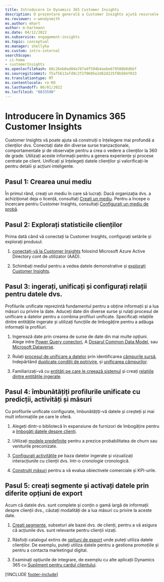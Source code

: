 ```yaml
---
title: Introducere în Dynamics 365 Customer Insights
description: O prezentare generală a Customer Insights ajută resursele să înceapă rapid.
ms.reviewer: v-wendysmith
ms.author: mhart
author: m-hartmann
ms.date: 04/12/2022
ms.subservice: engagement-insights
ms.topic: conceptual
ms.manager: shellyha
ms.custom: intro-internal
searchScope:
- ci-home
- customerInsights
ms.openlocfilehash: 68c26eb0ad0da787a9f594b4aebe679588b0d6bf
ms.sourcegitcommit: f5af5613afd9c3f2f0695e2d62d225f0b504f033
ms.translationtype: MT
ms.contentlocale: ro-RO
ms.lasthandoff: 06/01/2022
ms.locfileid: "8833590"
---
```

# <a name="get-started-with-dynamics-365-customer-insights"></a>Introducere în Dynamics 365 Customer Insights

Customer Insights vă poate ajuta să construiți o înțelegere mai profundă a clienților dvs. Conectați date din diverse surse tranzacționale, comportamentale și de observație pentru a crea o vedere a clienților la 360 de grade. Utilizați aceste informații pentru a genera experiențe și procese centrate pe client. Unificați și înțelegeți datele clienților și valorificați-le pentru detalii și acțiuni inteligente.

## <a name="step-1-create-an-environment"></a>Pasul 1: Crearea unui mediu

În primul rând, creați un mediu în care să lucrați. Dacă organizația dvs. a achiziționat deja o licență, consultați [Creați un mediu](create-environment.md). Pentru a începe o încercare pentru Customer Insights, consultați [Configurați un mediu de probă](trial-signup.md).

## <a name="step-2-explore-customer-insights"></a>Pasul 2: Explorați statisticile clienților

Prima dată când vă conectați la Customer Insights, configurați setările și explorați produsul.

1. [conectați-vă la Customer Insights](https://home.ci.ai.dynamics.com) folosind Microsoft Azure Active Directory cont de utilizator (AAD).

1. Schimbați mediul pentru a vedea datele demonstrative și [explorați Customer Insights](home.md).

## <a name="step-3-ingest-unify-and-set-up-relationships-for-your-data"></a>Pasul 3: ingerați, unificați și configurați relații pentru datele dvs.

Profilurile unificate reprezintă fundamentul pentru a obține informații și a lua măsuri cu privire la date. Aduceți date din diverse surse și rulați procesul de unificare a datelor pentru a combina profiluri unificate. Specificați relațiile dintre entitățile ingerate și utilizați funcțiile de îmbogățire pentru a adăuga informații la profiluri.

1. Ingerează date prin crearea de surse de date din mai multe opțiuni. Alege intre [Power Query conectori](connect-power-query.md), A [Dosarul Common Data Model](connect-common-data-model.md), sau [Microsoft Dataverse](connect-dataverse-managed-lake.md).

1. Rulați [procesul de unificare a datelor](data-unification.md) prin identificarea [câmpurile sursă](map-entities.md), îndepărtând [duplicate](remove-duplicates.md),[condiţii de potrivire](match-entities.md), și [unificarea câmpurilor](merge-entities.md).

1. Familiarizați-vă cu [entități pe care le creează sistemul](entities.md) și creați [relațiile dintre entitățile ingerate](relationships.md).

## <a name="step-4-enhance-unified-profiles-with-predictions-activities-and-measures"></a>Pasul 4: îmbunătățiți profilurile unificate cu predicții, activități și măsuri

Cu profilurile unificate configurate, îmbunătățiți-vă datele și creșteți și mai mult informațiile pe care le oferă.

1. Alegeți dintr-o bibliotecă în expansiune de furnizori de îmbogățire pentru a [îmbogăți datele despre clienți](enrichment-hub.md).

1. Utilizați [modele predefinite](predictions-overview.md) pentru a prezice probabilitatea de churn sau veniturile preconizate.

1. [Configurați activitățile](activities.md) pe baza datelor ingerate și vizualizați interacțiunile cu clienții dvs. într-o cronologie cronologică.

1. [Construiți măsuri](measures.md) pentru a vă evalua obiectivele comerciale și KPI-urile.

## <a name="step-5-create-segments-and-activate-data-through-various-export-options"></a>Pasul 5: creați segmente și activați datele prin diferite opțiuni de export

Acum că datele dvs. sunt complete și conțin o gamă largă de informații despre clienții dvs., căutați modalități de a lua măsuri cu privire la aceste date.

1. [Creați segmente](segments.md), subseturi ale bazei dvs. de clienți, pentru a vă asigura că acțiunile dvs. sunt relevante pentru clienții vizați.

1. Răsfoiți catalogul extins de [opțiuni de export](export-destinations.md) unde puteți utiliza datele clienților. De exemplu, puteți utiliza datele pentru a gestiona promoțiile și pentru a contacta marketingul digital.

1. Examinați opțiunile de integrare, de exemplu cu alte aplicații Dynamics 365 cu [Supliment pentru cardul clientului](customer-card-add-in.md).  


[!INCLUDE [footer-include](includes/footer-banner.md)]
